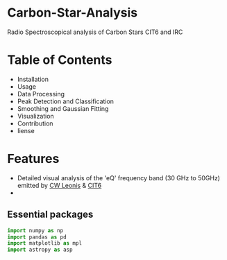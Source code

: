 # Carbon-Star-Analysis
Radio Spectroscopical analysis of Carbon Stars CIT6 and IRC 

# Table of Contents
- Installation
- Usage
- Data Processing
- Peak Detection and Classification
- Smoothing and Gaussian Fitting
- Visualization
- Contribution
- liense 



# Features
- Detailed visual analysis of the 'eQ' frequency band (30 GHz to 50GHz) emitted by [CW Leonis](https://en.wikipedia.org/wiki/CW_Leonis) & [CIT6](https://en.wikipedia.org/wiki/CIT_6)
- 


## Essential packages 

```python 
import numpy as np
import pandas as pd
import matplotlib as mpl
import astropy as asp

```
